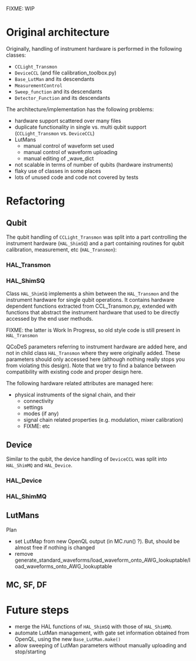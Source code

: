 FIXME: WIP

# Original architecture
Originally, handling of instrument hardware is performed in the following classes:
- `CCLight_Transmon`
- `DeviceCCL` (and file calibration_toolbox.py)
- `Base_LutMan` and its descendants
- `MeasurementControl`
- `Sweep_function` and its descendants
- `Detector_Function` and its descendants

The architecture/implementation has the following problems:
- hardware support scattered over many files
- duplicate functionality in single vs. multi qubit support (`CCLight_Transmon` vs. `DeviceCCL`)
- LutMans
    - manual control of waveform set used
    - manual control of waveform uploading
    - manual editing of _wave_dict
- not scalable in terms of number of qubits (hardware instruments)
- flaky use of classes in some places
- lots of unused code and code not covered by tests

# Refactoring


## Qubit
The qubit handling of `CCLight_Transmon` was split into a part controlling the instrument hardware (`HAL_ShimSQ`) and a 
part containing routines for qubit calibration, measurement, etc (`HAL_Transmon`):

### HAL_Transmon

### HAL_ShimSQ

Class `HAL_ShimSQ` implements a shim between the `HAL_Transmon` and the instrument hardware for
single qubit operations. It contains hardware dependent functions extracted from CCL_Transmon.py, extended with
functions that abstract the instrument hardware that used to be directly accessed by the end user methods.

FIXME: the latter is Work In Progress, so old style code is still present in `HAL_Transmon`

QCoDeS parameters referring to instrument hardware are added here, and not in child class `HAL_Transmon` where they were
originally added. These parameters should only accessed here (although nothing really stops you from violating this
design). Note that we try to find a balance between compatibility with existing code and proper design here.

The following hardware related attributes are managed here:
- physical instruments of the signal chain, and their
    - connectivity
    - settings
    - modes (if any)
    - signal chain related properties (e.g. modulation, mixer calibration)
    - FIXME: etc

## Device
Similar to the qubit, the device handling of `DeviceCCL` was split into `HAL_ShimMQ` and `HAL_Device`.

### HAL_Device


### HAL_ShimMQ

## LutMans

Plan
- set LutMap from new OpenQL output (in MC.run() ?). But, should be almost free if nothing is changed
- remove generate_standard_waveforms/load_waveform_onto_AWG_lookuptable/load_waveforms_onto_AWG_lookuptable 

## MC, SF, DF

# Future steps
- merge the HAL functions of `HAL_ShimSQ` with those of `HAL_ShimMQ`.
- automate LutMan management, with gate set information obtained from OpenQL, using the new `Base_LutMan.make()`
- allow sweeping of LutMan parameters without manually uploading and stop/starting


